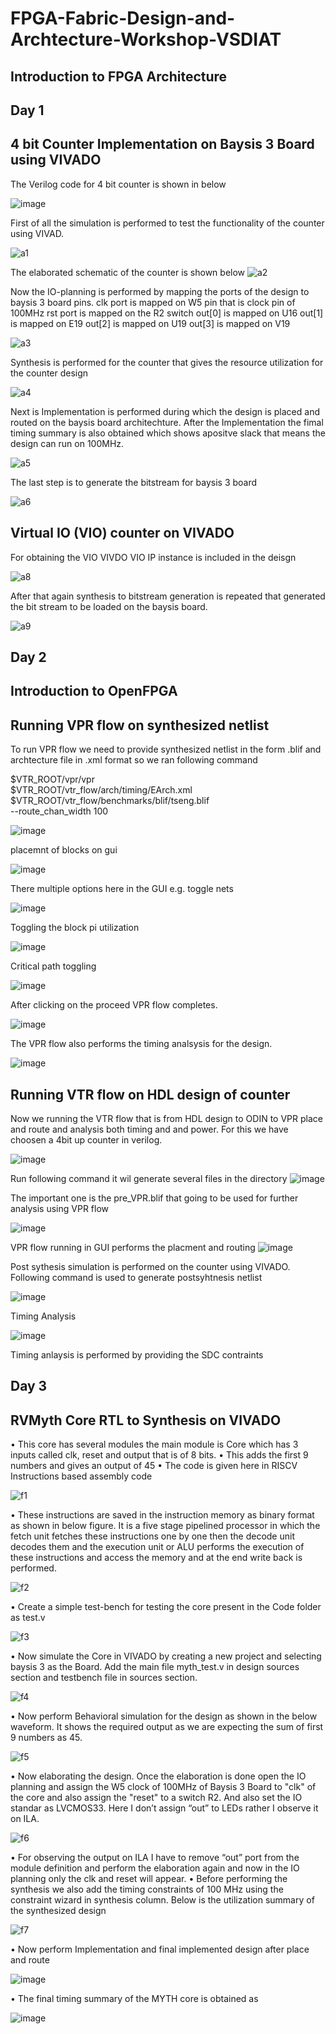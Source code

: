 # FPGA-Fabric-Design-and-Archtecture-Workshop-VSDIAT
## Introduction to FPGA Architecture
## Day 1
## 4 bit Counter Implementation on Baysis 3 Board using VIVADO
The Verilog code for 4 bit counter is shown in below

![image](https://user-images.githubusercontent.com/43933912/160254996-7e99a01f-0e97-49e9-b8c2-041f66b1fdaf.png)

First of all the simulation is performed to test the functionality of the counter using VIVAD.

![a1](https://user-images.githubusercontent.com/43933912/160255069-55ffc5e4-14cf-4aa1-a71c-1dacbb76d0c4.PNG)

The elaborated schematic of the counter is shown below
![a2](https://user-images.githubusercontent.com/43933912/160255098-732fe018-1edc-42ce-ab7f-e7c746dd1ff2.PNG)

Now the IO-planning is performed by mapping the ports of the design to baysis 3 board pins. 
clk port is mapped on W5 pin that is clock pin of 100MHz
rst port is mapped on the R2 switch
out[0] is mapped on U16
out[1] is mapped on E19
out[2] is mapped on U19
out[3] is mapped on V19

![a3](https://user-images.githubusercontent.com/43933912/160255242-b74130c4-784b-4021-a535-c88e72e3c703.PNG)

Synthesis is performed for the counter that gives the resource utilization for the counter design

![a4](https://user-images.githubusercontent.com/43933912/160255345-cd5f131b-b87a-497e-af7c-b8c406ce4ce1.PNG)

Next is Implementation is performed during which the design is placed and routed on the baysis board architechture. After the Implementation the fimal timing summary is also obtained which shows apositve slack that means the design can run on 100MHz.

![a5](https://user-images.githubusercontent.com/43933912/160255411-68c20865-6aaf-4053-ad89-764f5ce80987.PNG)

The last step is to generate the bitstream for baysis 3 board

![a6](https://user-images.githubusercontent.com/43933912/160255435-5d471721-4714-4a37-935f-a4540658eb8b.PNG)

## Virtual IO (VIO) counter on VIVADO
For obtaining the VIO  VIVDO VIO IP instance is included in the deisgn 

![a8](https://user-images.githubusercontent.com/43933912/160255483-0a193f82-9b37-4387-9e46-1605bc8db21e.PNG)

After that again synthesis to bitstream generation is repeated that generated the bit stream to be loaded on the baysis board.

![a9](https://user-images.githubusercontent.com/43933912/160255515-97adab74-4c66-49ad-baef-0965ab65105f.PNG)

## Day 2
## Introduction to OpenFPGA
## Running VPR flow on synthesized netlist
To run VPR flow we need to provide synthesized netlist in the form .blif and archtecture file in .xml format so we ran following command

$VTR_ROOT/vpr/vpr \
    $VTR_ROOT/vtr_flow/arch/timing/EArch.xml \
    $VTR_ROOT/vtr_flow/benchmarks/blif/tseng.blif \
    --route_chan_width 100

![image](https://user-images.githubusercontent.com/43933912/160256189-08941d57-ae88-400e-aeed-b4e76fad15f3.png)

placemnt of blocks  on gui 

![image](https://user-images.githubusercontent.com/43933912/160256536-87b1e982-4b5e-4b83-b801-e9555c725a49.png)

There multiple options here in the GUI e.g. toggle nets 

![image](https://user-images.githubusercontent.com/43933912/160256585-80e0938a-d5d2-478c-8a04-7fdd3561e9c5.png)

Toggling the block pi utilization

![image](https://user-images.githubusercontent.com/43933912/160256613-c60eeaf2-a2f0-4dbc-80bc-b44fdf39b01e.png)

Critical path toggling

![image](https://user-images.githubusercontent.com/43933912/160256652-63ef6b51-2348-416f-a52e-cf1834ac6350.png)

After clicking on the proceed VPR flow completes.

![image](https://user-images.githubusercontent.com/43933912/160256821-ce7976d7-f409-40b6-8d82-d13e67470e24.png)

The VPR flow also performs the timing analsysis for the design. 

![image](https://user-images.githubusercontent.com/43933912/160257306-cdcf40d3-f8c0-4122-a4d5-d5f97f3a8367.png)

## Running VTR flow on HDL design of counter
Now we running the VTR flow that is from HDL design to ODIN to VPR place and route and analysis both timing and and power.
For this we have choosen a 4bit up counter in verilog.

![image](https://user-images.githubusercontent.com/43933912/160257508-43e2c2c3-c916-4bb1-a005-fbb73c009d42.png)

Run following command it wil generate several files in the directory
![image](https://user-images.githubusercontent.com/43933912/160258035-34ee6f4f-bae3-4f40-8716-ae3b5e56216e.png)

The important one is the pre_VPR.blif that going to be used for further analysis using VPR flow

![image](https://user-images.githubusercontent.com/43933912/160258081-e1cb7066-7050-4e23-a3b4-42afe34fe9fc.png)

VPR flow running in GUI performs the placment and routing
![image](https://user-images.githubusercontent.com/43933912/160258359-5c9f5ec0-410f-4c27-a37b-7631016e9b22.png)

Post sythesis simulation is performed on the counter using VIVADO. Following command is used to generate postsyhtnesis netlist

![image](https://user-images.githubusercontent.com/43933912/160258633-5e854210-b238-4257-b249-703c29b83017.png)

Timing Analysis

![image](https://user-images.githubusercontent.com/43933912/160258922-8ddb3ed5-f6f0-43de-94c6-ea24525a2a72.png)


Timing anlaysis is performed by providing the SDC contraints

## Day 3
## RVMyth Core RTL to Synthesis on VIVADO
•	This core has several modules the main module is Core which has 3 inputs called clk, reset and output that is of 8 bits.
•	This adds the first 9 numbers and gives an output of 45 
•	The code is given here in RISCV Instructions based assembly code

![f1](https://user-images.githubusercontent.com/43933912/160259221-8f014e07-78aa-4382-abf1-1dcfd6c47da0.PNG)

•	These instructions are saved in the instruction memory as binary format as shown in below figure. It is a five stage pipelined processor in which the fetch unit fetches these instructions one by one then the decode unit decodes them and the execution unit or ALU performs the execution of these instructions and access the memory and at the end write back is performed.

![f2](https://user-images.githubusercontent.com/43933912/160259336-c09679df-7c29-4f3a-b0a3-7e5df65ee382.PNG)
 
•	Create a simple test-bench for testing the core present in the Code folder as test.v

![f3](https://user-images.githubusercontent.com/43933912/160259349-99664dca-6b04-4690-8991-aaee375cdefe.PNG)

•	Now simulate the Core in VIVADO by creating a new project and selecting baysis 3 as the Board. Add the main file myth_test.v  in design sources section and testbench file in sources section.

![f4](https://user-images.githubusercontent.com/43933912/160259368-bb2e89c6-1b5f-4dd6-a882-0030c3145574.PNG)

•	Now perform Behavioral simulation for the design as shown in the below waveform.  It shows the required output as we are expecting the sum of first 9 numbers as 45.

![f5](https://user-images.githubusercontent.com/43933912/160259384-f9d7126c-6dc0-4ec6-baa4-a7847d802955.PNG)

•	Now elaborating the design. Once the elaboration is done open the IO planning and assign the W5 clock of 100MHz of Baysis 3 Board to "clk" of the core and also assign the "reset" to a switch R2. And also set the IO standar as LVCMOS33. Here I don’t  assign “out”  to LEDs rather I observe it on ILA.

![f6](https://user-images.githubusercontent.com/43933912/160259450-eee88a70-6989-445c-8676-aa788588daa9.PNG)

•	For observing the output on ILA I have to remove “out” port from the module definition and perform the elaboration again and now in the IO planning only the clk and reset will appear.
•	Before performing the synthesis we also add the timing constraints of 100 MHz using the constraint wizard in synthesis column. Below is the utilization summary of the synthesized design

![f7](https://user-images.githubusercontent.com/43933912/160259469-4060a7cd-1339-41fe-818c-4c3bf0fe22c9.PNG)

•	Now perform Implementation and final implemented design after place and route

![image](https://user-images.githubusercontent.com/43933912/160259498-532e5968-6e17-450c-97fe-1960b1b6c120.png)

•	The final timing summary of the MYTH core is obtained as

![image](https://user-images.githubusercontent.com/43933912/160259506-93d2103c-7de9-465e-bce6-d7738461d255.png)






